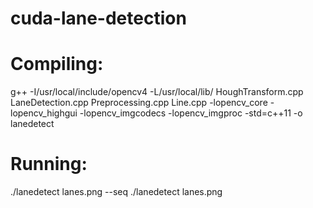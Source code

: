 # cuda-lane-detection

# Compiling:
g++ -I/usr/local/include/opencv4 -L/usr/local/lib/ HoughTransform.cpp LaneDetection.cpp Preprocessing.cpp Line.cpp -lopencv_core -lopencv_highgui -lopencv_imgcodecs -lopencv_imgproc -std=c++11 -o lanedetect

# Running:
./lanedetect lanes.png --seq
./lanedetect lanes.png
